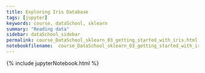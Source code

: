 ```yaml
---
title: Exploring Iris Database
tags: [jupyter]
keywords: course, dataSchool, sklearn
summary: "Reading data"
sidebar: dataSchool_sidebar
permalink: course_DataSchool_sklearn_03_getting_started_with_iris.html
notebookfilename:  course_DataSchool_sklearn_03_getting_started_with_iris
---
```


{% include jupyterNotebook.html %}